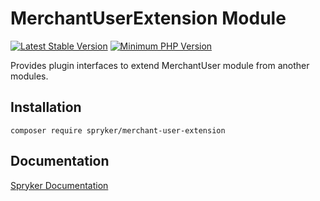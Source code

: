 # MerchantUserExtension Module
[![Latest Stable Version](https://poser.pugx.org/spryker/merchant-user-extension/v/stable.svg)](https://packagist.org/packages/spryker/merchant-user-extension)
[![Minimum PHP Version](https://img.shields.io/badge/php-%3E%3D%208.3-8892BF.svg)](https://php.net/)

Provides plugin interfaces to extend MerchantUser module from another modules.

## Installation

```
composer require spryker/merchant-user-extension
```

## Documentation

[Spryker Documentation](https://docs.spryker.com)
